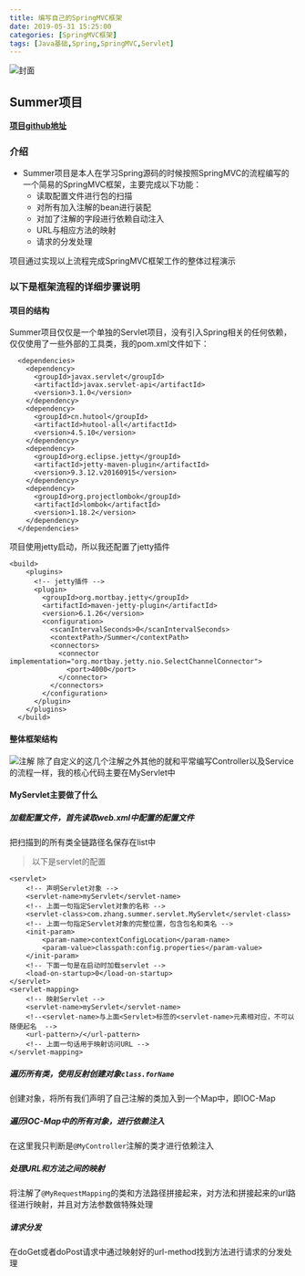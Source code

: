 ```yaml
---
title: 编写自己的SpringMVC框架
date: 2019-05-31 15:25:00
categories: [SpringMVC框架]
tags: [Java基础,Spring,SpringMVC,Servlet]
---
```


![封面](aaa.jpeg)
<!--more-->
## Summer项目

**[项目github地址](https://github.com/Fatezhang/Summer)**


### 介绍

- Summer项目是本人在学习Spring源码的时候按照SpringMVC的流程编写的一个简易的SpringMVC框架，主要完成以下功能：
    - 读取配置文件进行包的扫描
    - 对所有加入注解的bean进行装配
    - 对加了注解的字段进行依赖自动注入
    - URL与相应方法的映射
    - 请求的分发处理

项目通过实现以上流程完成SpringMVC框架工作的整体过程演示

### 以下是框架流程的详细步骤说明
#### 项目的结构
Summer项目仅仅是一个单独的Servlet项目，没有引入Spring相关的任何依赖，仅仅使用了一些外部的工具类，我的pom.xml文件如下：
```aidl
  <dependencies>
    <dependency>
      <groupId>javax.servlet</groupId>
      <artifactId>javax.servlet-api</artifactId>
      <version>3.1.0</version>
    </dependency>
    <dependency>
      <groupId>cn.hutool</groupId>
      <artifactId>hutool-all</artifactId>
      <version>4.5.10</version>
    </dependency>
    <dependency>
      <groupId>org.eclipse.jetty</groupId>
      <artifactId>jetty-maven-plugin</artifactId>
      <version>9.3.12.v20160915</version>
    </dependency>
    <dependency>
      <groupId>org.projectlombok</groupId>
      <artifactId>lombok</artifactId>
      <version>1.18.2</version>
    </dependency>
  </dependencies>
```
项目使用jetty启动，所以我还配置了jetty插件
```aidl
<build>
    <plugins>
      <!-- jetty插件 -->
      <plugin>
        <groupId>org.mortbay.jetty</groupId>
        <artifactId>maven-jetty-plugin</artifactId>
        <version>6.1.26</version>
        <configuration>
          <scanIntervalSeconds>0</scanIntervalSeconds>
          <contextPath>/Summer</contextPath>
          <connectors>
            <connector implementation="org.mortbay.jetty.nio.SelectChannelConnector">
              <port>4000</port>
            </connector>
          </connectors>
        </configuration>
      </plugin>
    </plugins>
  </build>
```
#### 整体框架结构

![注解](zj.png)
除了自定义的这几个注解之外其他的就和平常编写Controller以及Service的流程一样，我的核心代码主要在MyServlet中

#### MyServlet主要做了什么
##### 加载配置文件，首先读取web.xml中配置的配置文件
把扫描到的所有类全链路径名保存在list中
> 以下是servlet的配置

```aidl
<servlet>
    <!-- 声明Servlet对象 -->
    <servlet-name>myServlet</servlet-name>
    <!-- 上面一句指定Servlet对象的名称 -->
    <servlet-class>com.zhang.summer.servlet.MyServlet</servlet-class>
    <!-- 上面一句指定Servlet对象的完整位置，包含包名和类名 -->
    <init-param>
        <param-name>contextConfigLocation</param-name>
        <param-value>classpath:config.properties</param-value>
    </init-param>
    <!-- 下面一句是在启动时加载servlet -->
    <load-on-startup>0</load-on-startup>
</servlet>
<servlet-mapping>
    <!-- 映射Servlet -->
    <servlet-name>myServlet</servlet-name>
    <!--<servlet-name>与上面<Servlet>标签的<servlet-name>元素相对应，不可以随便起名  -->
    <url-pattern>/</url-pattern>
    <!-- 上面一句话用于映射访问URL -->
</servlet-mapping>
```
##### 遍历所有类，使用反射创建对象`class.forName`
创建对象，将所有我们声明了自己注解的类加入到一个Map中，即IOC-Map

##### 遍历IOC-Map中的所有对象，进行依赖注入
在这里我只判断是`@MyController`注解的类才进行依赖注入

##### 处理URL和方法之间的映射
将注解了`@MyRequestMapping`的类和方法路径拼接起来，对方法和拼接起来的url路径进行映射，并且对方法参数做特殊处理

##### 请求分发
在doGet或者doPost请求中通过映射好的url-method找到方法进行请求的分发处理
